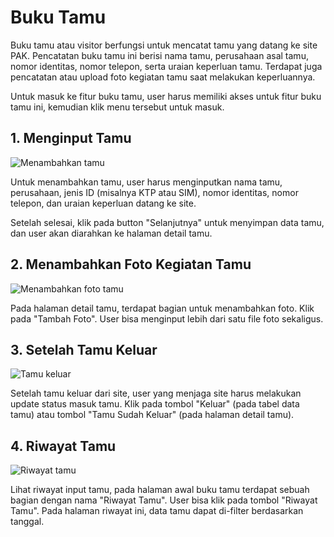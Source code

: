 # Buku Tamu

Buku tamu atau visitor berfungsi untuk mencatat tamu yang datang ke site PAK. Pencatatan buku tamu ini berisi nama tamu, perusahaan asal tamu, nomor identitas, nomor telepon, serta uraian keperluan tamu. Terdapat juga pencatatan atau upload foto kegiatan tamu saat melakukan keperluannya.

Untuk masuk ke fitur buku tamu, user harus memiliki akses untuk fitur buku tamu ini, kemudian klik menu tersebut untuk masuk.

## 1. Menginput Tamu

![Menambahkan tamu](/docs/bukutamucreate.png)

Untuk menambahkan tamu, user harus menginputkan nama tamu, perusahaan, jenis ID (misalnya KTP atau SIM), nomor identitas, nomor telepon, dan uraian keperluan datang ke site.

Setelah selesai, klik pada button "Selanjutnya" untuk menyimpan data tamu, dan user akan diarahkan ke halaman detail tamu.

## 2. Menambahkan Foto Kegiatan Tamu

![Menambahkan foto tamu](/docs/bukutamuaddphoto.png)

Pada halaman detail tamu, terdapat bagian untuk menambahkan foto. Klik pada "Tambah Foto". User bisa menginput lebih dari satu file foto sekaligus.

## 3. Setelah Tamu Keluar

![Tamu keluar](/docs/bukutamu.png)

Setelah tamu keluar dari site, user yang menjaga site harus melakukan update status masuk tamu. Klik pada tombol "Keluar" (pada tabel data tamu) atau tombol "Tamu Sudah Keluar" (pada halaman detail tamu).

## 4. Riwayat Tamu

![Riwayat tamu](/docs/bukutamuriwayat.png)

Lihat riwayat input tamu, pada halaman awal buku tamu terdapat sebuah bagian dengan nama "Riwayat Tamu". User bisa klik pada tombol "Riwayat Tamu". Pada halaman riwayat ini, data tamu dapat di-filter berdasarkan tanggal.
